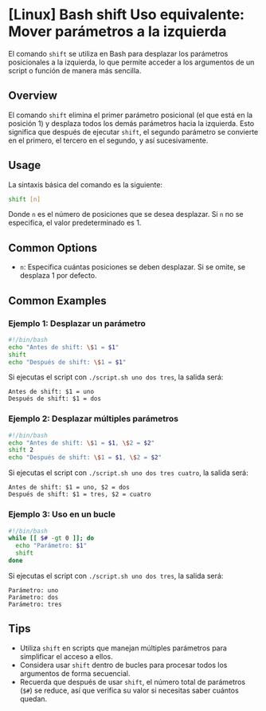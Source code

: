 # [Linux] Bash shift Uso equivalente: Mover parámetros a la izquierda

El comando `shift` se utiliza en Bash para desplazar los parámetros posicionales a la izquierda, lo que permite acceder a los argumentos de un script o función de manera más sencilla.

## Overview
El comando `shift` elimina el primer parámetro posicional (el que está en la posición 1) y desplaza todos los demás parámetros hacia la izquierda. Esto significa que después de ejecutar `shift`, el segundo parámetro se convierte en el primero, el tercero en el segundo, y así sucesivamente.

## Usage
La sintaxis básica del comando es la siguiente:

```bash
shift [n]
```

Donde `n` es el número de posiciones que se desea desplazar. Si `n` no se especifica, el valor predeterminado es 1.

## Common Options
- `n`: Especifica cuántas posiciones se deben desplazar. Si se omite, se desplaza 1 por defecto.

## Common Examples

### Ejemplo 1: Desplazar un parámetro
```bash
#!/bin/bash
echo "Antes de shift: \$1 = $1"
shift
echo "Después de shift: \$1 = $1"
```
Si ejecutas el script con `./script.sh uno dos tres`, la salida será:
```
Antes de shift: $1 = uno
Después de shift: $1 = dos
```

### Ejemplo 2: Desplazar múltiples parámetros
```bash
#!/bin/bash
echo "Antes de shift: \$1 = $1, \$2 = $2"
shift 2
echo "Después de shift: \$1 = $1, \$2 = $2"
```
Si ejecutas el script con `./script.sh uno dos tres cuatro`, la salida será:
```
Antes de shift: $1 = uno, $2 = dos
Después de shift: $1 = tres, $2 = cuatro
```

### Ejemplo 3: Uso en un bucle
```bash
#!/bin/bash
while [[ $# -gt 0 ]]; do
  echo "Parámetro: $1"
  shift
done
```
Si ejecutas el script con `./script.sh uno dos tres`, la salida será:
```
Parámetro: uno
Parámetro: dos
Parámetro: tres
```

## Tips
- Utiliza `shift` en scripts que manejan múltiples parámetros para simplificar el acceso a ellos.
- Considera usar `shift` dentro de bucles para procesar todos los argumentos de forma secuencial.
- Recuerda que después de usar `shift`, el número total de parámetros (`$#`) se reduce, así que verifica su valor si necesitas saber cuántos quedan.